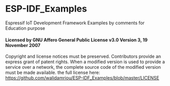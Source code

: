 # ESP-IDF_Examples
Espressif IoT Development Framework Examples by comments for Education purpose


#### Licensed by GNU Affero General Public License v3.0 Version 3, 19 November 2007
Copyright and license notices must be preserved. Contributors provide an express grant of patent rights. When a modified version is used to provide a service over a network, the complete source code of the modified version must be made available.
the full license here: https://github.com/walidamriou/ESP-IDF_Examples/blob/master/LICENSE
